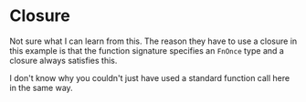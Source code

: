 # Closure

Not sure what I can learn from this. The reason they have to use a closure in this example is that the function signature specifies an `FnOnce` type and a closure always satisfies this. 

I don't know why you couldn't just have used a standard function call here in the same way.